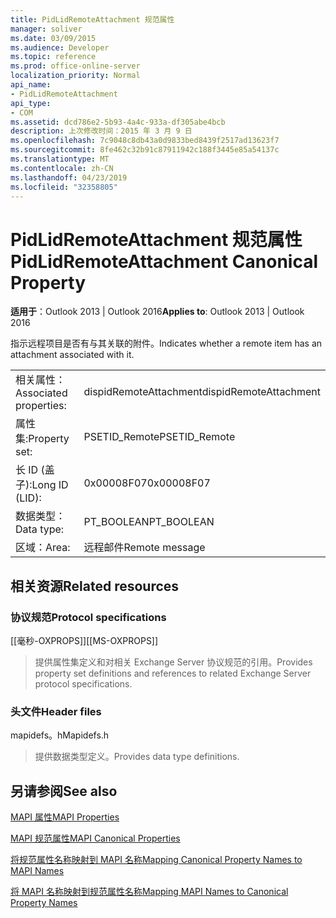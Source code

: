 ```yaml
---
title: PidLidRemoteAttachment 规范属性
manager: soliver
ms.date: 03/09/2015
ms.audience: Developer
ms.topic: reference
ms.prod: office-online-server
localization_priority: Normal
api_name:
- PidLidRemoteAttachment
api_type:
- COM
ms.assetid: dcd786e2-5b93-4a4c-933a-df305abe4bcb
description: 上次修改时间：2015 年 3 月 9 日
ms.openlocfilehash: 7c9048c8db43a0d9833bed8439f2517ad13623f7
ms.sourcegitcommit: 8fe462c32b91c87911942c188f3445e85a54137c
ms.translationtype: MT
ms.contentlocale: zh-CN
ms.lasthandoff: 04/23/2019
ms.locfileid: "32358805"
---
```

# <a name="pidlidremoteattachment-canonical-property"></a><span data-ttu-id="5f6e6-103">PidLidRemoteAttachment 规范属性</span><span class="sxs-lookup"><span data-stu-id="5f6e6-103">PidLidRemoteAttachment Canonical Property</span></span>

  
  
<span data-ttu-id="5f6e6-104">**适用于**：Outlook 2013 | Outlook 2016</span><span class="sxs-lookup"><span data-stu-id="5f6e6-104">**Applies to**: Outlook 2013 | Outlook 2016</span></span> 
  
<span data-ttu-id="5f6e6-105">指示远程项目是否有与其关联的附件。</span><span class="sxs-lookup"><span data-stu-id="5f6e6-105">Indicates whether a remote item has an attachment associated with it.</span></span>
  
|||
|:-----|:-----|
|<span data-ttu-id="5f6e6-106">相关属性：</span><span class="sxs-lookup"><span data-stu-id="5f6e6-106">Associated properties:</span></span>  <br/> |<span data-ttu-id="5f6e6-107">dispidRemoteAttachment</span><span class="sxs-lookup"><span data-stu-id="5f6e6-107">dispidRemoteAttachment</span></span>  <br/> |
|<span data-ttu-id="5f6e6-108">属性集:</span><span class="sxs-lookup"><span data-stu-id="5f6e6-108">Property set:</span></span>  <br/> |<span data-ttu-id="5f6e6-109">PSETID_Remote</span><span class="sxs-lookup"><span data-stu-id="5f6e6-109">PSETID_Remote</span></span>  <br/> |
|<span data-ttu-id="5f6e6-110">长 ID (盖子):</span><span class="sxs-lookup"><span data-stu-id="5f6e6-110">Long ID (LID):</span></span>  <br/> |<span data-ttu-id="5f6e6-111">0x00008F07</span><span class="sxs-lookup"><span data-stu-id="5f6e6-111">0x00008F07</span></span>  <br/> |
|<span data-ttu-id="5f6e6-112">数据类型：</span><span class="sxs-lookup"><span data-stu-id="5f6e6-112">Data type:</span></span>  <br/> |<span data-ttu-id="5f6e6-113">PT_BOOLEAN</span><span class="sxs-lookup"><span data-stu-id="5f6e6-113">PT_BOOLEAN</span></span>  <br/> |
|<span data-ttu-id="5f6e6-114">区域：</span><span class="sxs-lookup"><span data-stu-id="5f6e6-114">Area:</span></span>  <br/> |<span data-ttu-id="5f6e6-115">远程邮件</span><span class="sxs-lookup"><span data-stu-id="5f6e6-115">Remote message</span></span>  <br/> |
   
## <a name="related-resources"></a><span data-ttu-id="5f6e6-116">相关资源</span><span class="sxs-lookup"><span data-stu-id="5f6e6-116">Related resources</span></span>

### <a name="protocol-specifications"></a><span data-ttu-id="5f6e6-117">协议规范</span><span class="sxs-lookup"><span data-stu-id="5f6e6-117">Protocol specifications</span></span>

<span data-ttu-id="5f6e6-118">[[毫秒-OXPROPS]]</span><span class="sxs-lookup"><span data-stu-id="5f6e6-118">[[MS-OXPROPS]]</span></span> 
  
> <span data-ttu-id="5f6e6-119">提供属性集定义和对相关 Exchange Server 协议规范的引用。</span><span class="sxs-lookup"><span data-stu-id="5f6e6-119">Provides property set definitions and references to related Exchange Server protocol specifications.</span></span>
    
### <a name="header-files"></a><span data-ttu-id="5f6e6-120">头文件</span><span class="sxs-lookup"><span data-stu-id="5f6e6-120">Header files</span></span>

<span data-ttu-id="5f6e6-121">mapidefs。h</span><span class="sxs-lookup"><span data-stu-id="5f6e6-121">Mapidefs.h</span></span>
  
> <span data-ttu-id="5f6e6-122">提供数据类型定义。</span><span class="sxs-lookup"><span data-stu-id="5f6e6-122">Provides data type definitions.</span></span>
    
## <a name="see-also"></a><span data-ttu-id="5f6e6-123">另请参阅</span><span class="sxs-lookup"><span data-stu-id="5f6e6-123">See also</span></span>



[<span data-ttu-id="5f6e6-124">MAPI 属性</span><span class="sxs-lookup"><span data-stu-id="5f6e6-124">MAPI Properties</span></span>](mapi-properties.md)
  
[<span data-ttu-id="5f6e6-125">MAPI 规范属性</span><span class="sxs-lookup"><span data-stu-id="5f6e6-125">MAPI Canonical Properties</span></span>](mapi-canonical-properties.md)
  
[<span data-ttu-id="5f6e6-126">将规范属性名称映射到 MAPI 名称</span><span class="sxs-lookup"><span data-stu-id="5f6e6-126">Mapping Canonical Property Names to MAPI Names</span></span>](mapping-canonical-property-names-to-mapi-names.md)
  
[<span data-ttu-id="5f6e6-127">将 MAPI 名称映射到规范属性名称</span><span class="sxs-lookup"><span data-stu-id="5f6e6-127">Mapping MAPI Names to Canonical Property Names</span></span>](mapping-mapi-names-to-canonical-property-names.md)

